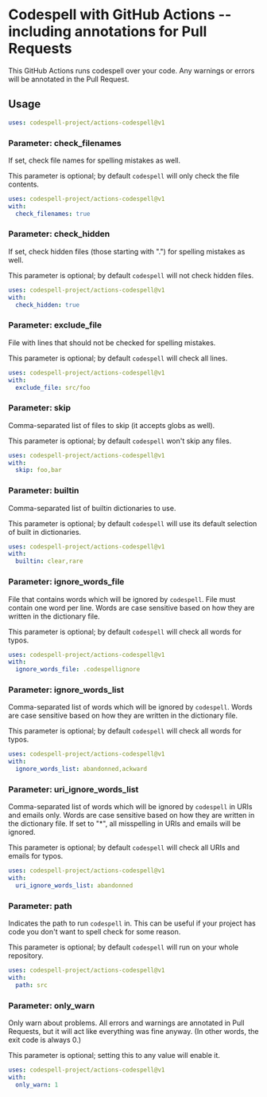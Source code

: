 # Codespell with GitHub Actions -- including annotations for Pull Requests

This GitHub Actions runs codespell over your code.
Any warnings or errors will be annotated in the Pull Request.

## Usage

```yml
uses: codespell-project/actions-codespell@v1
```

### Parameter: check_filenames

If set, check file names for spelling mistakes as well.

This parameter is optional; by default `codespell` will only check the file contents.

```yml
uses: codespell-project/actions-codespell@v1
with:
  check_filenames: true
```

### Parameter: check_hidden

If set, check hidden files (those starting with ".") for spelling mistakes as well.

This parameter is optional; by default `codespell` will not check hidden files.

```yml
uses: codespell-project/actions-codespell@v1
with:
  check_hidden: true
```

### Parameter: exclude_file

File with lines that should not be checked for spelling mistakes.

This parameter is optional; by default `codespell` will check all lines.

```yml
uses: codespell-project/actions-codespell@v1
with:
  exclude_file: src/foo
```

### Parameter: skip

Comma-separated list of files to skip (it accepts globs as well).

This parameter is optional; by default `codespell` won't skip any files.

```yml
uses: codespell-project/actions-codespell@v1
with:
  skip: foo,bar
```

### Parameter: builtin

Comma-separated list of builtin dictionaries to use.

This parameter is optional; by default `codespell` will use its default selection of built in dictionaries.

```yml
uses: codespell-project/actions-codespell@v1
with:
  builtin: clear,rare
```

### Parameter: ignore_words_file

File that contains words which will be ignored by `codespell`. File must contain one word per line.
Words are case sensitive based on how they are written in the dictionary file.

This parameter is optional; by default `codespell` will check all words for typos.

```yml
uses: codespell-project/actions-codespell@v1
with:
  ignore_words_file: .codespellignore
```

### Parameter: ignore_words_list

Comma-separated list of words which will be ignored by `codespell`.
Words are case sensitive based on how they are written in the dictionary file.

This parameter is optional; by default `codespell` will check all words for typos.

```yml
uses: codespell-project/actions-codespell@v1
with:
  ignore_words_list: abandonned,ackward
```

### Parameter: uri_ignore_words_list

Comma-separated list of words which will be ignored by `codespell` in URIs and emails only.
Words are case sensitive based on how they are written in the dictionary file.
If set to "*", all misspelling in URIs and emails will be ignored.

This parameter is optional; by default `codespell` will check all URIs and emails for typos.

```yml
uses: codespell-project/actions-codespell@v1
with:
  uri_ignore_words_list: abandonned
```

### Parameter: path

Indicates the path to run `codespell` in.
This can be useful if your project has code you don't want to spell check for some reason.

This parameter is optional; by default `codespell` will run on your whole repository.

```yml
uses: codespell-project/actions-codespell@v1
with:
  path: src
```

### Parameter: only_warn

Only warn about problems.
All errors and warnings are annotated in Pull Requests, but it will act like everything was fine anyway.
(In other words, the exit code is always 0.)

This parameter is optional; setting this to any value will enable it.

```yml
uses: codespell-project/actions-codespell@v1
with:
  only_warn: 1
```
